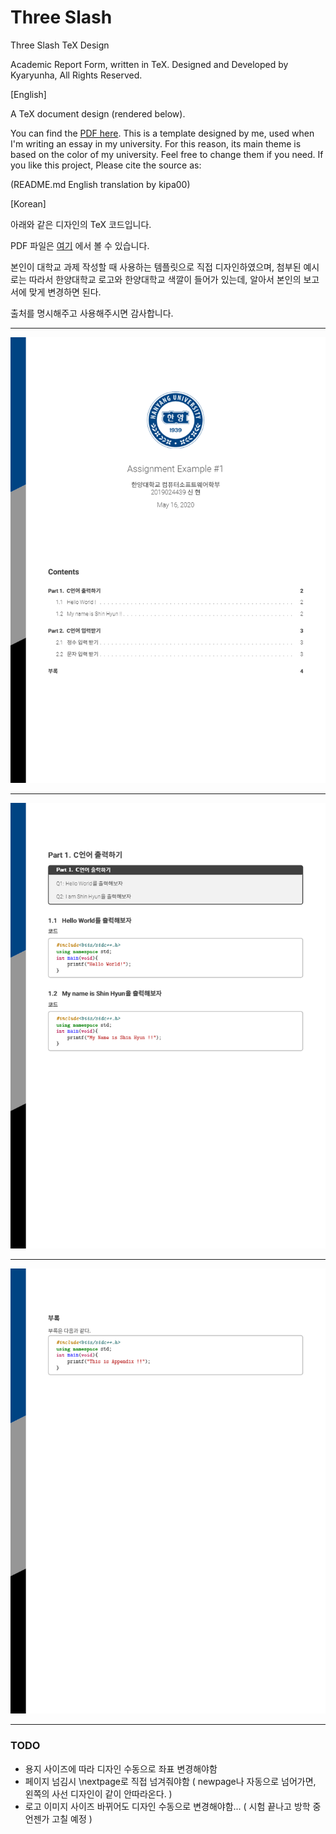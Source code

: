 # Three Slash 

Three Slash TeX Design 

Academic Report Form, written in TeX.
Designed and Developed by Kyaryunha, All Rights Reserved.



[English]

A TeX document design (rendered below). 

You can find the [PDF here](https://github.com/kyaryunha/TeX-Design-Three-Slash/blob/master/ThreeSlashTeXDesign/main.pdf).
This is a template designed by me, used when I'm writing an essay in my university.
For this reason, its main theme is based on the color of my university. Feel free to change them if you need.
If you like this project, Please cite the source as:

(README.md English translation by kipa00)



[Korean]

아래와 같은 디자인의 TeX 코드입니다.

PDF 파일은 [여기](https://github.com/kyaryunha/TeX-Design-Three-Slash/blob/master/ThreeSlashTeXDesign/main.pdf) 에서 볼 수 있습니다.

본인이 대학교 과제 작성할 때 사용하는 템플릿으로 직접 디자인하였으며, 첨부된 예시로는 따라서 한양대학교 로고와 한양대학교 색깔이 들어가 있는데, 알아서 본인의 보고서에 맞게 변경하면 된다.

출처를 명시해주고 사용해주시면 감사합니다.



------

![0](./example/0.png)

------

![1](./example/1.png)

------

![2](./example/2.png)

------



### TODO

- 용지 사이즈에 따라 디자인 수동으로 좌표 변경해야함
- 페이지 넘김시 \nextpage로 직접 넘겨줘야함 ( newpage나 자동으로 넘어가면, 왼쪽의 사선 디자인이 같이 안따라온다. )
- 로고 이미지 사이즈 바뀌어도 디자인 수동으로 변경해야함... ( 시험 끝나고 방학 중 언젠가 고칠 예정 ) 
